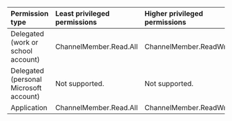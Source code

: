 |Permission type|Least privileged permissions|Higher privileged permissions|
|:---|:---|:---|
|Delegated (work or school account)|ChannelMember.Read.All|ChannelMember.ReadWrite.All|
|Delegated (personal Microsoft account)|Not supported.|Not supported.|
|Application|ChannelMember.Read.All|ChannelMember.ReadWrite.All|